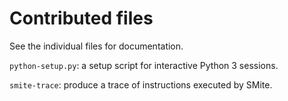 # Contributed files

See the individual files for documentation.

`python-setup.py`: a setup script for interactive Python 3 sessions.

`smite-trace`: produce a trace of instructions executed by SMite.